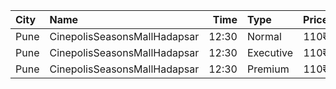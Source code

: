 | City | Name                         |  Time | Type      | Price | Capacity | Booked |
| :--- | :--------------------------- | ----: | :-------- | ----: | -------: | -----: |
| Pune | CinepolisSeasonsMallHadapsar | 12:30 | Normal    |  110₹ |       11 |      0 |
| Pune | CinepolisSeasonsMallHadapsar | 12:30 | Executive |  110₹ |       34 |     19 |
| Pune | CinepolisSeasonsMallHadapsar | 12:30 | Premium   |  110₹ |       20 |     16 |